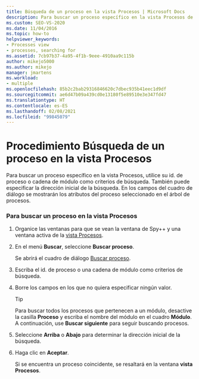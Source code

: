 ```yaml
---
title: Búsqueda de un proceso en la vista Procesos | Microsoft Docs
description: Para buscar un proceso específico en la vista Procesos de la herramienta Spy++, utilice su id. de proceso o cadena de módulo como criterio de búsqueda al realizar una depuración en Visual Studio.
ms.custom: SEO-VS-2020
ms.date: 11/04/2016
ms.topic: how-to
helpviewer_keywords:
- Processes view
- processes, searching for
ms.assetid: 7cb97b37-4a95-4f1b-9eee-4910aa9c115b
author: mikejo5000
ms.author: mikejo
manager: jmartens
ms.workload:
- multiple
ms.openlocfilehash: 85b2c2bab29316846620c7dbec935b41eec1d9df
ms.sourcegitcommit: ae6d47b09a439cd0e13180f5e89510e3e347fd47
ms.translationtype: HT
ms.contentlocale: es-ES
ms.lasthandoff: 02/08/2021
ms.locfileid: "99845079"
---
```

# <a name="how-to-search-for-a-process-in-processes-view"></a>Procedimiento Búsqueda de un proceso en la vista Procesos
Para buscar un proceso específico en la vista Procesos, utilice su id. de proceso o cadena de módulo como criterios de búsqueda. También puede especificar la dirección inicial de la búsqueda. En los campos del cuadro de diálogo se mostrarán los atributos del proceso seleccionado en el árbol de procesos.

### <a name="to-search-for-a-process-in-processes-view"></a>Para buscar un proceso en la vista Procesos

1. Organice las ventanas para que se vean la ventana de Spy++ y una ventana activa de la [vista Procesos](../debugger/processes-view.md).

2. En el menú **Buscar**, seleccione **Buscar proceso**.

    Se abrirá el cuadro de diálogo [Buscar proceso](../debugger/process-search-dialog-box.md).

3. Escriba el id. de proceso o una cadena de módulo como criterios de búsqueda.

4. Borre los campos en los que no quiera especificar ningún valor.

   > [!TIP]
   > Para buscar todos los procesos que pertenecen a un módulo, desactive la casilla **Proceso** y escriba el nombre del módulo en el cuadro **Módulo**. A continuación, use **Buscar siguiente** para seguir buscando procesos.

5. Seleccione **Arriba** o **Abajo** para determinar la dirección inicial de la búsqueda.

6. Haga clic en **Aceptar**.

   Si se encuentra un proceso coincidente, se resaltará en la ventana **vista Procesos**.